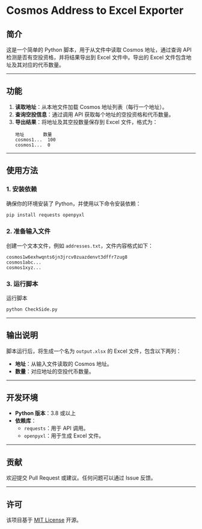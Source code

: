 
# Cosmos Address to Excel Exporter

## 简介  
这是一个简单的 Python 脚本，用于从文件中读取 Cosmos 地址，通过查询 API 检测是否有空投资格，并将结果导出到 Excel 文件中。导出的 Excel 文件包含地址及其对应的代币数量。

---

## 功能  
1. **读取地址**：从本地文件加载 Cosmos 地址列表（每行一个地址）。  
2. **查询空投信息**：通过调用 API 获取每个地址的空投资格和代币数量。  
3. **导出结果**：将地址及其空投数量保存到 Excel 文件，格式为：  
   ```
   地址       数量
   cosmos1...  100
   cosmos1...  0
   ```

---

## 使用方法

### 1. 安装依赖  
确保你的环境安装了 Python，并使用以下命令安装依赖：  
```bash
pip install requests openpyxl
```

### 2. 准备输入文件  
创建一个文本文件，例如 `addresses.txt`，文件内容格式如下：  
```
cosmos1w6exhwqnts6jn3jrcv0zuazdenvt3dffr7zug8
cosmos1abc...
cosmos1xyz...
```

### 3. 运行脚本  
运行脚本
```bash
python CheckSide.py 
```

---

## 输出说明  
脚本运行后，将生成一个名为 `output.xlsx` 的 Excel 文件，包含以下两列：  
- **地址**：从输入文件读取的 Cosmos 地址。  
- **数量**：对应地址的空投代币数量。  

---

## 开发环境  
- **Python 版本**：3.8 或以上  
- **依赖库**：  
  - `requests`：用于 API 调用。  
  - `openpyxl`：用于生成 Excel 文件。  

---

## 贡献  
欢迎提交 Pull Request 或建议。任何问题可以通过 Issue 反馈。

---

## 许可  
该项目基于 [MIT License](https://opensource.org/licenses/MIT) 开源。  
